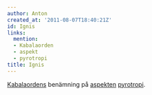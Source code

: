 ```yaml
---
author: Anton
created_at: '2011-08-07T18:40:21Z'
id: Ignis
links:
  mention:
  - Kabalaorden
  - aspekt
  - pyrotropi
title: Ignis
---
```


[Kabalaordens] benämning på [aspekten][] [pyrotropi].

  [Kabalaordens]: Kabalaorden
  [aspekten]: aspekt
  [pyrotropi]: pyrotropi
